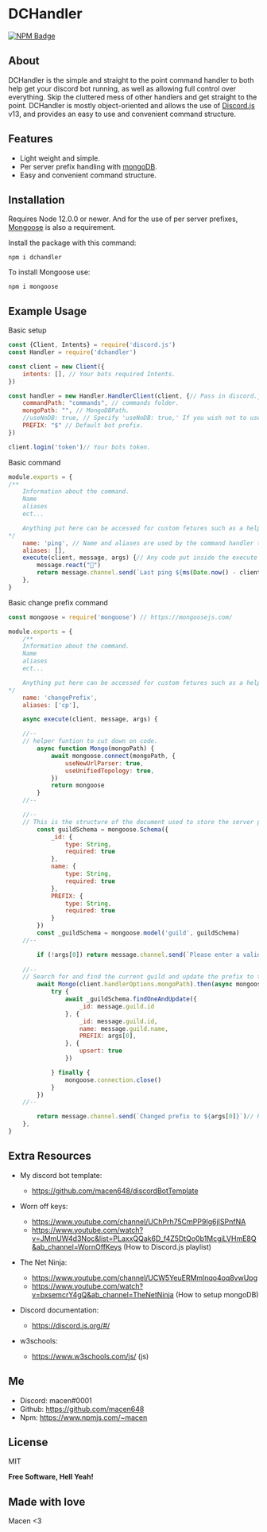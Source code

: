 # DCHandler
[![NPM Badge](https://nodei.co/npm/dchandler.png?downloads=true&stars=true)](https://nodei.co/npm/dchandler)

## About
DCHandler is the simple and straight to the point command handler to both help get your discord bot running, as well as allowing full control over everything. Skip the cluttered mess of other handlers and get straight to the point. DCHandler is mostly object-oriented and allows the use of [Discord.js](https://discord.js.org/#/) v13, and provides an easy to use and convenient command structure.

## Features
* Light weight and simple.
* Per server prefix handling with [mongoDB](https://www.mongodb.com/docs/).
* Easy and convenient command structure.

## Installation
Requires Node 12.0.0 or newer.
And for the use of per server prefixes, [Mongoose](https://mongoosejs.com/) is also a requirement.

Install the package with this command:
```$
npm i dchandler
```

To install Mongoose use:
```$
npm i mongoose
```

## Example Usage
Basic setup
```js
const {Client, Intents} = require('discord.js')
const Handler = require('dchandler')

const client = new Client({
    intents: [], // Your bots required Intents.
})

const handler = new Handler.HandlerClient(client, {// Pass in discord.js client and options.
    commandPath: "commands", // commands folder.
    mongoPath: "", // MongoDBPath.
    //useNoDB: true, // Specify 'useNoDB: true,' If you wish not to use DB and use only default prefix.
    PREFIX: "$" // Default bot prefix.
})

client.login('token')// Your bots token.
```
Basic command
```js
module.exports = {
/**
    Information about the command.
    Name
    aliases
    ect...

    Anything put here can be accessed for custom fetures such as a help command.
*/
    name: 'ping', // Name and aliases are used by the command handler to call the command.
    aliases: [],
    execute(client, message, args) {// Any code put inside the execute call back will be executed when the command is ran.
        message.react("🏓")
        return message.channel.send(`Last ping ${ms(Date.now() - client.ws.shards.first().lastPingTimestamp, { long: true })} ago: **${client.ws.ping}ms** 🛰️`)
    },
}
```
Basic change prefix command

```js
const mongoose = require('mongoose') // https://mongoosejs.com/

module.exports = {
    /**
    Information about the command.
    Name
    aliases
    ect...

    Anything put here can be accessed for custom fetures such as a help command.
*/
    name: 'changePrefix',
    aliases: ['cp'],

    async execute(client, message, args) {

    //--
    // helper funtion to cut down on code.
        async function Mongo(mongoPath) {
            await mongoose.connect(mongoPath, {
                useNewUrlParser: true,
                useUnifiedTopology: true,
            })
            return mongoose
        }
    //--

    //--
    // This is the structure of the document used to store the server prefix within mongoDB.
        const guildSchema = mongoose.Schema({ 
            _id: {
                type: String,
                required: true
            },
            name: {
                type: String,
                required: true
            },
            PREFIX: {
                type: String,
                required: true
            }
        })
        const _guildSchema = mongoose.model('guild', guildSchema)
    //--

        if (!args[0]) return message.channel.send(`Please enter a valid prefix ${message.author}`)// check to see if a argument is provied, if not deal with accordingly.
        
    //--
    // Search for and find the current guild and update the prefix to the first argument.
        await Mongo(client.handlerOptions.mongoPath).then(async mongoose => {
            try {
                await _guildSchema.findOneAndUpdate({
                    _id: message.guild.id
                }, {
                    _id: message.guild.id,
                    name: message.guild.name,
                    PREFIX: args[0],
                }, {
                    upsert: true
                })

            } finally {
                mongoose.connection.close()
            }
        })
    //--

        return message.channel.send(`Changed prefix to ${args[0]}`)// Return saying Prefix has been changed to the new Prefix.
    },
}
```

## Extra Resources
- My discord bot template:
    - https://github.com/macen648/discordBotTemplate

- Worn off keys: 
     - https://www.youtube.com/channel/UChPrh75CmPP9Ig6jISPnfNA
     - https://www.youtube.com/watch?v=JMmUW4d3Noc&list=PLaxxQQak6D_f4Z5DtQo0b1McgjLVHmE8Q&ab_channel=WornOffKeys (How to Discord.js playlist)

- The Net Ninja:
     - https://www.youtube.com/channel/UCW5YeuERMmlnqo4oq8vwUpg
     - https://www.youtube.com/watch?v=bxsemcrY4gQ&ab_channel=TheNetNinja (How to setup mongoDB)

- Discord documentation:
     - https://discord.js.org/#/

- w3schools:
    - https://www.w3schools.com/js/ (js)

## Me
 - Discord: macen#0001
 - Github: https://github.com/macen648
 - Npm: https://www.npmjs.com/~macen

## License

MIT

**Free Software, Hell Yeah!**

## Made with love 
Macen <3